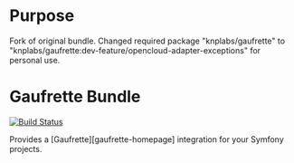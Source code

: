 Purpose
================
Fork of original bundle. 
Changed required package "knplabs/gaufrette" to "knplabs/gaufrette:dev-feature/opencloud-adapter-exceptions" for personal use. 

Gaufrette Bundle
================

[![Build Status](https://travis-ci.org/KnpLabs/KnpGaufretteBundle.svg?branch=master)](https://travis-ci.org/KnpLabs/KnpGaufretteBundle)

Provides a [Gaufrette][gaufrette-homepage] integration for your Symfony projects.